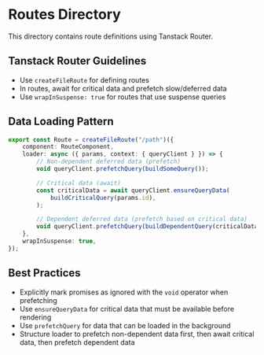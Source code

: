 # Routes Directory

This directory contains route definitions using Tanstack Router.

## Tanstack Router Guidelines

- Use `createFileRoute` for defining routes
- In routes, await for critical data and prefetch slow/deferred data
- Use `wrapInSuspense: true` for routes that use suspense queries

## Data Loading Pattern

```ts
export const Route = createFileRoute("/path")({
	component: RouteComponent,
	loader: async ({ params, context: { queryClient } }) => {
		// Non-dependent deferred data (prefetch)
		void queryClient.prefetchQuery(buildSomeQuery());

		// Critical data (await)
		const criticalData = await queryClient.ensureQueryData(
			buildCriticalQuery(params.id),
		);

		// Dependent deferred data (prefetch based on critical data)
		void queryClient.prefetchQuery(buildDependentQuery(criticalData.id));
	},
	wrapInSuspense: true,
});
```

## Best Practices

- Explicitly mark promises as ignored with the `void` operator when prefetching
- Use `ensureQueryData` for critical data that must be available before rendering
- Use `prefetchQuery` for data that can be loaded in the background
- Structure loader to prefetch non-dependent data first, then await critical data, then prefetch dependent data